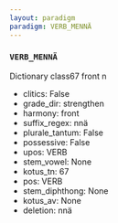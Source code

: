 ```yaml
---
layout: paradigm
paradigm: VERB_MENNÄ
---
```

### ` VERB_MENNÄ `

Dictionary class67 front n
* clitics: False
* grade_dir: strengthen
* harmony: front
* suffix_regex: nnä
* plurale_tantum: False
* possessive: False
* upos: VERB
* stem_vowel: None
* kotus_tn: 67
* pos: VERB
* stem_diphthong: None
* kotus_av: None
* deletion: nnä
